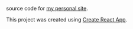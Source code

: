 source code for [my personal site](https://ac5tin.herokuapp.com/).

This project was created using [Create React App](https://github.com/facebook/create-react-app).